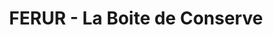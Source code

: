 ---
title: "FERUR - La Boite de Conserve"
url: /mont-saint-aignan/ferur-la-boite-de-conserve/
shop: Lebensmittel
---